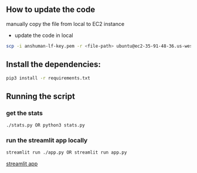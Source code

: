 ## How to update the code  
manually copy the file from local to EC2 instance 
* update the code in local
```bash
scp -i anshuman-lf-key.pem -r <file-path> ubuntu@ec2-35-91-48-36.us-west-2.compute.amazonaws.com:~/
```

## Install the dependencies: 
```bash
pip3 install -r requirements.txt
```
## Running the script
### get the stats
```bash
./stats.py OR python3 stats.py
````

### run the streamlit app locally
```bash
streamlit run ./app.py OR streamlit run app.py
````
[streamlit app](ec2-35-91-48-36.us-west-2.compute.amazonaws.com:3501)

